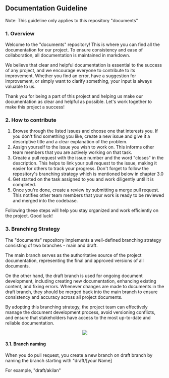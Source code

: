 ## Documentation Guideline 

Note: This guideline only applies to this repository "documents" 

### 1. Overview
   
Welcome to the "documents" repository! This is where you can find all the documentation for our project. To ensure consistency and ease of collaboration, all documentation is maintained in markdown.

We believe that clear and helpful documentation is essential to the success of any project, and we encourage everyone to contribute to its improvement. Whether you find an error, have a suggestion for improvement, or simply want to clarify something, your input is always valuable to us.

Thank you for being a part of this project and helping us make our documentation as clear and helpful as possible. Let's work together to make this project a success!


### 2. How to contribute


1. Browse through the listed issues and choose one that interests you. If you don't find something you like, create a new issue and give it a descriptive title and a clear explanation of the problem.
2. Assign yourself to the issue you wish to work on. This informs other team members that you are actively working on that task.
3. Create a pull request with the issue number and the word "closes" in the description. This helps to link your pull request to the issue, making it easier for others to track your progress. Don't forget to follow the repository's branching strategy which is mentioned below in chapter 3.0
4. Get started on the task assigned to you and work diligently until it is completed.
5. Once you're done, create a review by submitting a merge pull request. This notifies other team members that your work is ready to be reviewed and merged into the codebase.

Following these steps will help you stay organized and work efficiently on the project. Good luck!


### 3. Branching Strategy 

The "documents" repository implements a well-defined branching strategy consisting of two branches - main and draft. 

The main branch serves as the authoritative source of the project documentation, representing the final and approved versions of all documents. 

On the other hand, the draft branch is used for ongoing document development, including creating new documentation, enhancing existing content, and fixing errors. Whenever changes are made to documents in the draft branch, they should be merged back into the main branch to ensure consistency and accuracy across all project documents. 

By adopting this branching strategy, the project team can effectively manage the document development process, avoid versioning conflicts, and ensure that stakeholders have access to the most up-to-date and reliable documentation.

<p align="center">
<img src="https://github.com/Namavoor/documents/blob/draft/akilan/doc_images/documents_branching-strategy.drawio.png"/>
</p>

#### 3.1. Branch naming

When you do pull request, you create a new branch on draft branch by naming the branch starting with "draft/[your Name]

For example, "draft/akilan"
